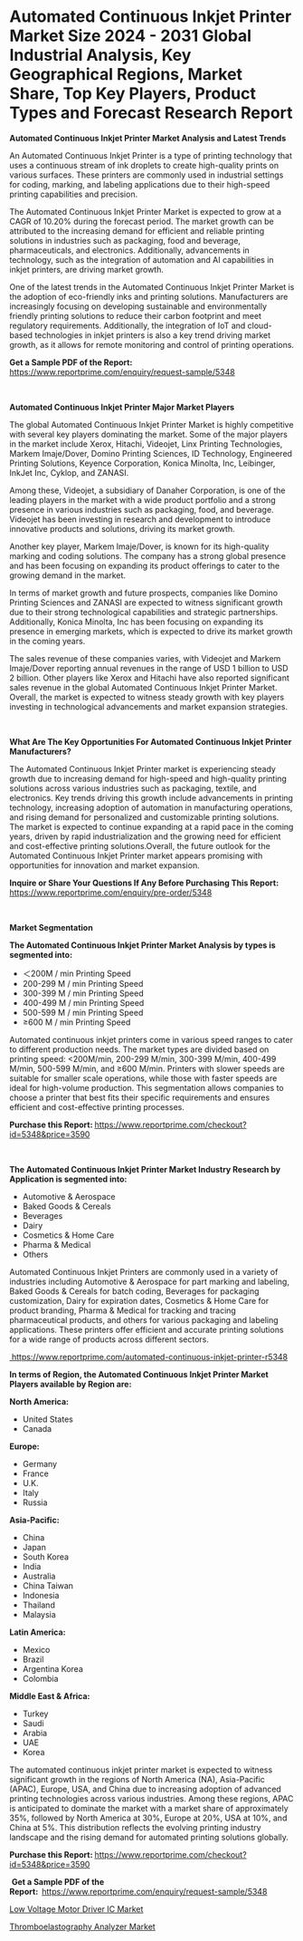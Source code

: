 <p><h1>Automated Continuous Inkjet Printer Market Size 2024 - 2031 Global Industrial Analysis, Key Geographical Regions, Market Share, Top Key Players, Product Types and Forecast Research Report</h1></p><p><strong>Automated Continuous Inkjet Printer Market Analysis and Latest Trends</strong></p>
<p><p>An Automated Continuous Inkjet Printer is a type of printing technology that uses a continuous stream of ink droplets to create high-quality prints on various surfaces. These printers are commonly used in industrial settings for coding, marking, and labeling applications due to their high-speed printing capabilities and precision.</p><p>The Automated Continuous Inkjet Printer Market is expected to grow at a CAGR of 10.20% during the forecast period. The market growth can be attributed to the increasing demand for efficient and reliable printing solutions in industries such as packaging, food and beverage, pharmaceuticals, and electronics. Additionally, advancements in technology, such as the integration of automation and AI capabilities in inkjet printers, are driving market growth.</p><p>One of the latest trends in the Automated Continuous Inkjet Printer Market is the adoption of eco-friendly inks and printing solutions. Manufacturers are increasingly focusing on developing sustainable and environmentally friendly printing solutions to reduce their carbon footprint and meet regulatory requirements. Additionally, the integration of IoT and cloud-based technologies in inkjet printers is also a key trend driving market growth, as it allows for remote monitoring and control of printing operations.</p></p>
<p><strong>Get a Sample PDF of the Report:&nbsp;</strong> <a href="https://www.reportprime.com/enquiry/request-sample/5348">https://www.reportprime.com/enquiry/request-sample/5348</a></p>
<p>&nbsp;</p>
<p><strong>Automated Continuous Inkjet Printer Major Market Players</strong></p>
<p><p>The global Automated Continuous Inkjet Printer Market is highly competitive with several key players dominating the market. Some of the major players in the market include Xerox, Hitachi, Videojet, Linx Printing Technologies, Markem Imaje/Dover, Domino Printing Sciences, ID Technology, Engineered Printing Solutions, Keyence Corporation, Konica Minolta, Inc, Leibinger, InkJet Inc, Cyklop, and ZANASI.</p><p>Among these, Videojet, a subsidiary of Danaher Corporation, is one of the leading players in the market with a wide product portfolio and a strong presence in various industries such as packaging, food, and beverage. Videojet has been investing in research and development to introduce innovative products and solutions, driving its market growth.</p><p>Another key player, Markem Imaje/Dover, is known for its high-quality marking and coding solutions. The company has a strong global presence and has been focusing on expanding its product offerings to cater to the growing demand in the market.</p><p>In terms of market growth and future prospects, companies like Domino Printing Sciences and ZANASI are expected to witness significant growth due to their strong technological capabilities and strategic partnerships. Additionally, Konica Minolta, Inc has been focusing on expanding its presence in emerging markets, which is expected to drive its market growth in the coming years.</p><p>The sales revenue of these companies varies, with Videojet and Markem Imaje/Dover reporting annual revenues in the range of USD 1 billion to USD 2 billion. Other players like Xerox and Hitachi have also reported significant sales revenue in the global Automated Continuous Inkjet Printer Market. Overall, the market is expected to witness steady growth with key players investing in technological advancements and market expansion strategies.</p></p>
<p>&nbsp;</p>
<p><strong>What Are The Key Opportunities For Automated Continuous Inkjet Printer Manufacturers?</strong></p>
<p><p>The Automated Continuous Inkjet Printer market is experiencing steady growth due to increasing demand for high-speed and high-quality printing solutions across various industries such as packaging, textile, and electronics. Key trends driving this growth include advancements in printing technology, increasing adoption of automation in manufacturing operations, and rising demand for personalized and customizable printing solutions. The market is expected to continue expanding at a rapid pace in the coming years, driven by rapid industrialization and the growing need for efficient and cost-effective printing solutions.Overall, the future outlook for the Automated Continuous Inkjet Printer market appears promising with opportunities for innovation and market expansion.</p></p>
<p><strong>Inquire or Share Your Questions If Any Before Purchasing This Report:</strong> <a href="https://www.reportprime.com/enquiry/pre-order/5348">https://www.reportprime.com/enquiry/pre-order/5348</a></p>
<p>&nbsp;</p>
<p><strong>Market Segmentation</strong></p>
<p><strong>The Automated Continuous Inkjet Printer Market Analysis by types is segmented into:</strong></p>
<p><ul><li>＜200M / min Printing Speed</li><li>200-299 M / min Printing Speed</li><li>300-399 M / min Printing Speed</li><li>400-499 M / min Printing Speed</li><li>500-599 M / min Printing Speed</li><li>≥600 M / min Printing Speed</li></ul></p>
<p><p>Automated continuous inkjet printers come in various speed ranges to cater to different production needs. The market types are divided based on printing speed: <200M/min, 200-299 M/min, 300-399 M/min, 400-499 M/min, 500-599 M/min, and ≥600 M/min. Printers with slower speeds are suitable for smaller scale operations, while those with faster speeds are ideal for high-volume production. This segmentation allows companies to choose a printer that best fits their specific requirements and ensures efficient and cost-effective printing processes.</p></p>
<p><strong>Purchase this Report:&nbsp;</strong><a href="https://www.reportprime.com/checkout?id=5348&price=3590">https://www.reportprime.com/checkout?id=5348&price=3590</a></p>
<p>&nbsp;</p>
<p><strong>The Automated Continuous Inkjet Printer Market Industry Research by Application is segmented into:</strong></p>
<p><ul><li>Automotive & Aerospace</li><li>Baked Goods & Cereals</li><li>Beverages</li><li>Dairy</li><li>Cosmetics & Home Care</li><li>Pharma & Medical</li><li>Others</li></ul></p>
<p><p>Automated Continuous Inkjet Printers are commonly used in a variety of industries including Automotive & Aerospace for part marking and labeling, Baked Goods & Cereals for batch coding, Beverages for packaging customization, Dairy for expiration dates, Cosmetics & Home Care for product branding, Pharma & Medical for tracking and tracing pharmaceutical products, and others for various packaging and labeling applications. These printers offer efficient and accurate printing solutions for a wide range of products across different sectors.</p></p>
<p><a href="https://www.reportprime.com/automated-continuous-inkjet-printer-r5348">&nbsp;https://www.reportprime.com/automated-continuous-inkjet-printer-r5348</a></p>
<p><strong>In terms of Region, the Automated Continuous Inkjet Printer Market Players available by Region are:</strong></p>
<p>
    <p> <strong> North America: </strong>
        <ul>
            <li>United States</li>
            <li>Canada</li>
        </ul>
        </p> 
    <p> <strong> Europe: </strong>
        <ul>
            <li>Germany</li>
            <li>France</li>
            <li>U.K.</li>
            <li>Italy</li>
            <li>Russia</li>
        </ul>
        </p> 
    <p> <strong> Asia-Pacific: </strong>
        <ul>
            <li>China</li>
            <li>Japan</li>
            <li>South Korea</li>
            <li>India</li>
            <li>Australia</li>
            <li>China Taiwan</li>
            <li>Indonesia</li>
            <li>Thailand</li>
            <li>Malaysia</li>
        </ul>
        </p> 
    <p> <strong> Latin America: </strong>
        <ul>
            <li>Mexico</li>
            <li>Brazil</li>
            <li>Argentina Korea</li>
            <li>Colombia</li>
        </ul>
        </p> 
    <p> <strong> Middle East & Africa: </strong>
        <ul>
            <li>Turkey</li>
            <li>Saudi</li>
            <li>Arabia</li>
            <li>UAE</li>
            <li>Korea</li>
        </ul>
    </p>
    </p>
<p><p>The automated continuous inkjet printer market is expected to witness significant growth in the regions of North America (NA), Asia-Pacific (APAC), Europe, USA, and China due to increasing adoption of advanced printing technologies across various industries. Among these regions, APAC is anticipated to dominate the market with a market share of approximately 35%, followed by North America at 30%, Europe at 20%, USA at 10%, and China at 5%. This distribution reflects the evolving printing industry landscape and the rising demand for automated printing solutions globally.</p></p>
<p><strong>Purchase this Report: </strong><a href="https://www.reportprime.com/checkout?id=5348&price=3590">https://www.reportprime.com/checkout?id=5348&price=3590</a></p>
<p>&nbsp;<strong>Get a Sample PDF of the Report:&nbsp;&nbsp;</strong><a href="https://www.reportprime.com/enquiry/request-sample/5348">https://www.reportprime.com/enquiry/request-sample/5348</a></p>
<p><strong></strong></p>
<p><p><a href="https://github.com/LiamKanenood/Market-Research-Report-List-2/blob/main/low-voltage-motor-driver-ic-market.md">Low Voltage Motor Driver IC Market</a></p><p><a href="https://medium.com/@ivethfonsecal57/analyzing-thromboelastography-analyzer-market-dynamics-and-growth-drivers-and-forecasted-for-period-e4792325955d">Thromboelastography Analyzer Market</a></p></p>